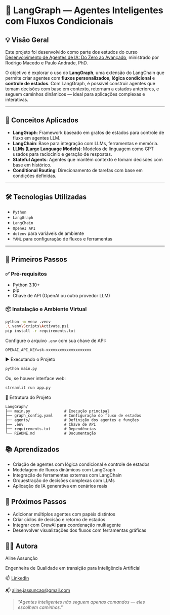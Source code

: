 # 🔗 LangGraph — Agentes Inteligentes com Fluxos Condicionais

## 💡 Visão Geral

Este projeto foi desenvolvido como parte dos estudos do curso [Desenvolvimento de Agentes de IA: Do Zero ao Avançado](https://www.udemy.com/course/desenvolvimento-de-agentes-de-ia-do-zero-ao-avancado), ministrado por Rodrigo Macedo e Paulo Andrade, PhD.

O objetivo é explorar o uso do **LangGraph**, uma extensão do LangChain que permite criar agentes com **fluxos personalizados**, **lógica condicional** e **controle de estados**. Com LangGraph, é possível construir agentes que tomam decisões com base em contexto, retornam a estados anteriores, e seguem caminhos dinâmicos — ideal para aplicações complexas e interativas.

---

## 🧠 Conceitos Aplicados

- **LangGraph**: Framework baseado em grafos de estados para controle de fluxo em agentes LLM.
- **LangChain**: Base para integração com LLMs, ferramentas e memória.
- **LLMs (Large Language Models)**: Modelos de linguagem como GPT usados para raciocínio e geração de respostas.
- **Stateful Agents**: Agentes que mantêm contexto e tomam decisões com base em histórico.
- **Conditional Routing**: Direcionamento de tarefas com base em condições definidas.

---

## 🛠️ Tecnologias Utilizadas

- `Python`  
- `LangGraph`  
- `LangChain`  
- `OpenAI API`  
- `dotenv` para variáveis de ambiente  
- `YAML` para configuração de fluxos e ferramentas

---

## 🚀 Primeiros Passos

### ✅ Pré-requisitos
- Python 3.10+
- pip
- Chave de API (OpenAI ou outro provedor LLM)

### 📦 Instalação e Ambiente Virtual

```bash
python -m venv .venv
.\.venv\Scripts\Activate.ps1
pip install -r requirements.txt
```

Configure o arquivo `.env` com sua chave de API:
```env
OPENAI_API_KEY=sk-xxxxxxxxxxxxxxxxxxxx
```

▶️ Executando o Projeto
```bash
python main.py
```

Ou, se houver interface web:

```bash
streamlit run app.py
```

📁 Estrutura do Projeto
```
LangGraph/
├── main.py               # Execução principal
├── graph_config.yaml     # Configuração do fluxo de estados
├── agents/               # Definição dos agentes e funções
├── .env                  # Chave de API
├── requirements.txt      # Dependências
└── README.md             # Documentação
```

## 📚 Aprendizados
- Criação de agentes com lógica condicional e controle de estados
- Modelagem de fluxos dinâmicos com LangGraph
- Integração de ferramentas externas com LangChain
- Orquestração de decisões complexas com LLMs
- Aplicação de IA generativa em cenários reais

## 🔮 Próximos Passos
- Adicionar múltiplos agentes com papéis distintos
- Criar ciclos de decisão e retorno de estados
- Integrar com CrewAI para coordenação multiagente
- Desenvolver visualizações dos fluxos com ferramentas gráficas

## 👩‍💻 Autora

Aline Assunção

Engenheira de Qualidade em transição para Inteligência Artificial

📫 [LinkedIn](https://www.linkedin.com/in/alineassuncaoai/)  

📬 aline.jassuncao@gmail.com

>_"Agentes inteligentes não seguem apenas comandos — eles escolhem caminhos."_















